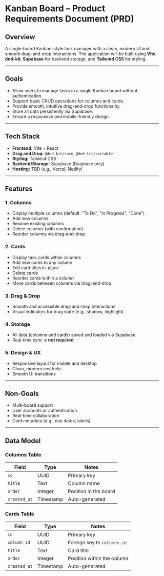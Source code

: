 # Kanban Board – Product Requirements Document (PRD)

## Overview

A single-board Kanban-style task manager with a clean, modern UI and smooth drag-and-drop interactions. The application will be built using **Vite**, **dnd-kit**, **Supabase** for backend storage, and **Tailwind CSS** for styling.

---

## Goals

- Allow users to manage tasks in a single Kanban board without authentication.
- Support basic CRUD operations for columns and cards.
- Provide smooth, intuitive drag-and-drop functionality.
- Store all data persistently via Supabase.
- Ensure a responsive and mobile-friendly design.

---

## Tech Stack

- **Frontend:** Vite + React
- **Drag and Drop:** `@dnd-kit/core`, `@dnd-kit/sortable`
- **Styling:** Tailwind CSS
- **Backend/Storage:** Supabase (Database only)
- **Hosting:** TBD (e.g., Vercel, Netlify)

---

## Features

### 1. Columns
- Display multiple columns (default: "To Do", "In Progress", "Done")
- Add new columns
- Rename existing columns
- Delete columns (with confirmation)
- Reorder columns via drag-and-drop

### 2. Cards
- Display task cards within columns
- Add new cards to any column
- Edit card titles in-place
- Delete cards
- Reorder cards within a column
- Move cards between columns via drag-and-drop

### 3. Drag & Drop
- Smooth and accessible drag-and-drop interactions
- Visual indicators for drag state (e.g., shadow, highlight)

### 4. Storage
- All data (columns and cards) saved and loaded via Supabase
- Real-time sync is **not required**

### 5. Design & UX
- Responsive layout for mobile and desktop
- Clean, modern aesthetic
- Smooth UI transitions

---

## Non-Goals

- Multi-board support
- User accounts or authentication
- Real-time collaboration
- Card metadata (e.g., due dates, labels)

---

## Data Model

### Columns Table
| Field       | Type       | Notes                  |
|-------------|------------|------------------------|
| `id`        | UUID       | Primary key            |
| `title`     | Text       | Column name            |
| `order`     | Integer    | Position in the board  |
| `created_at`| Timestamp  | Auto-generated         |

### Cards Table
| Field       | Type       | Notes                        |
|-------------|------------|------------------------------|
| `id`        | UUID       | Primary key                  |
| `column_id` | UUID       | Foreign key to `columns.id`  |
| `title`     | Text       | Card title                   |
| `order`     | Integer    | Position within the column   |
| `created_at`| Timestamp  | Auto-generated               |

